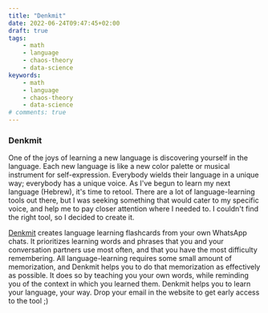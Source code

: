 ```yaml
---
title: "Denkmit"
date: 2022-06-24T09:47:45+02:00
draft: true
tags:
    - math
    - language
    - chaos-theory
    - data-science
keywords:
    - math
    - language
    - chaos-theory
    - data-science
# comments: true
---
```



### Denkmit

One of the joys of learning a new language is discovering yourself in the language. Each new language is like a new color palette or musical instrument for self-expression. Everybody wields their language in a unique way; everybody has a unique voice. As I've begun to learn my next language (Hebrew), it's time to retool. There are a lot of language-learning tools out there, but I was seeking something that would cater to my specific voice, and help me to pay closer attention where I needed to. I couldn't find the right tool, so I decided to create it.  

[Denkmit](https://example.com/) creates language learning flashcards from your own WhatsApp chats. It prioritizes learning words and phrases that you and your conversation partners use most often, and that you have the most difficulty remembering. All language-learning requires some small amount of memorization, and Denkmit helps you to do that memorization as effectively as possible. It does so by teaching you your own words, while reminding you of the context in which you learned them. Denkmit helps you to learn your language, your way. Drop your email in the website to get early access to the tool ;)  